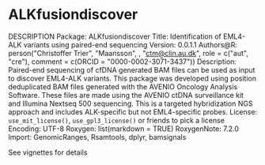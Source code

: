 # ALKfusiondiscover
DESCRIPTION
Package: ALKfusiondiscover
Title: Identification of EML4-ALK variants using paired-end sequencing
Version: 0.0.1.1
Authors@R: 
    person("Christoffer Trier", "Maansson", , "ctm@clin.au.dk", role = c("aut", "cre"),
           comment = c(ORCID = "0000-0002-3071-3437"))
Description: Paired-end sequencing of cfDNA generated BAM files can be used as input to
  discover EML4-ALK variants. This package was developed using position deduplicated BAM
  files generated with the AVENIO Oncology Analysis Software. These files are made using
  the AVENIO ctDNA surveillance kit and Illumina Nextseq 500 sequencing. This is a targeted 
  hybridization NGS approach and includes ALK-specific but not EML4-specific probes. 
License: `use_mit_license()`, `use_gpl3_license()` or friends to pick a
    license
Encoding: UTF-8
Roxygen: list(markdown = TRUE)
RoxygenNote: 7.2.0
Import: GenomicRanges,
        Rsamtools,
        dplyr,
        bamsignals
        
See vignettes for details
